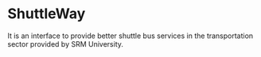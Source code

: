 # ShuttleWay

It is an interface to provide
better shuttle bus services in the
transportation sector provided by
SRM University.
